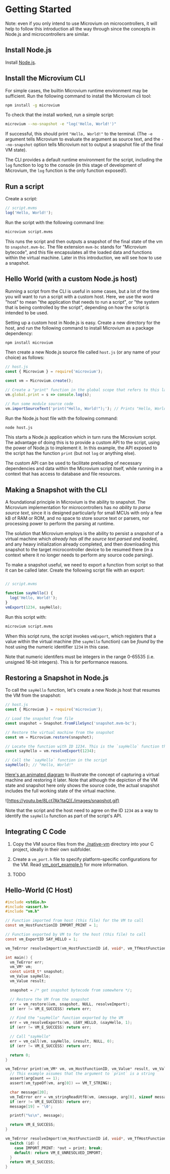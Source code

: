 # Getting Started

Note: even if you only intend to use Microvium on microcontrollers, it will help to follow this introduction all the way through since the concepts in Node.js and microcontrollers are similar.

## Install Node.js

Install [Node.js](https://nodejs.org/en/download/).

## Install the Microvium CLI

For simple cases, the builtin Microvium runtime environment may be sufficient. Run the following command to install the Microvium cli tool:

```sh
npm install -g microvium
```

To check that the install worked, run a simple script:

```sh
microvium --no-snapshot -e "log('Hello, World!')"
```

If successful, this should print `"Hello, World!"` to the terminal. (The `-e` argument tells Microvium to evaluate the argument as source text, and the `--no-snapshot` option tells Microvium not to output a snapshot file of the final VM state).

The CLI provides a default runtime environment for the script, including the `log` function to log to the console (in this stage of development of Microvium, the `log` function is the only function exposed!).

## Run a script

Create a script:

```js
// script.mvms
log('Hello, World!');
```

Run the script with the following command line:

```sh
microvium script.mvms
```

This runs the script and then outputs a snapshot of the final state of the vm to `snapshot.mvm-bc`. The file extension `mvm-bc` stands for "Microvium bytecode", and this file encapsulates all the loaded data and functions within the virtual machine. Later in this introduction, we will see how to use a snapshot.

## Hello World (with a custom Node.js host)

Running a script from the CLI is useful in some cases, but a lot of the time you will want to run a script with a custom host. Here, we use the word "host" to mean "the application that needs to run a script", or "the system that is being controlled by the script", depending on how the script is intended to be used.

Setting up a custom host in Node.js is easy. Create a new directory for the host, and run the following command to install Microvium as a package dependency:

```sh
npm install microvium
```

Then create a new Node.js source file called `host.js` (or any name of your choice) as follows:

```js
// host.js
const { Microvium } = require('microvium');

const vm = Microvium.create();

// Create a "print" function in the global scope that refers to this lambda function in the host
vm.global.print = s => console.log(s);

// Run some module source code
vm.importSourceText('print("Hello, World!");'); // Prints "Hello, World!" to the console
```

Run the Node.js host file with the following command:

```sh
node host.js
```

This starts a Node.js application which in turn runs the Microvium script. The advantage of doing this is to provide a custom API to the script, using the power of Node.js to implement it. In this example, the API exposed to the script has the function `print` (but not `log` or anything else).

The custom API can be used to facilitate preloading of necessary dependencies and data within the Microvium script itself, while running in a context that has access to database and file resources.

## Making a Snapshot with the CLI

A foundational principle in Microvium is the ability to snapshot. The Microvium implementation for microcontrollers has _no ability to parse source text_, since it is designed particularly for small MCUs with only a few kB of RAM or ROM, and no space to store source text or parsers, nor processing power to perform the parsing at runtime.

The solution that Microvium employs is the ability to persist a _snapshot_ of a virtual machine which _already has all the source text parsed and loaded_, and any heavy initialization already completed, and then downloading this snapshot to the target microcontroller device to be resumed there (in a context where it no longer needs to perform any source code parsing).

<!-- TODO: Insert graphic -->

To make a snapshot useful, we need to export a function from script so that it can be called later. Create the following script file with an export:

```js

// script.mvms

function sayHello() {
  log('Hello, World!');
}
vmExport(1234, sayHello);

```

Run this script with:

```sh
microvium script.mvms
```

When this script runs, the script invokes `vmExport`, which registers that a value within the virtual machine (the `sayHello` function) can be _found_ by the host using the numeric identifier `1234` in this case.

Note that numeric identifers must be integers in the range 0-65535 (i.e. unsigned 16-bit integers). This is for performance reasons.

## Restoring a Snapshot in Node.js

To call the `sayHello` function, let's create a new Node.js host that resumes the VM from the snapshot:

<!-- TODO: Test this -->
```js
// host.js
const { Microvium } = require('microvium');

// Load the snapshot from file
const snapshot = Snapshot.fromFileSync('snapshot.mvm-bc');

// Restore the virtual machine from the snapshot
const vm = Microvium.restore(snapshot);

// Locate the function with ID 1234. This is the `sayHello` function that the script exported
const sayHello = vm.resolveExport(1234);

// Call the `sayHello` function in the script
sayHello(); // "Hello, World!"
```

[Here's an animated diagram](https://youtu.be/8Lct7Ak1taQ) to illustrate the concept of capturing a virtual machine and restoring it later. Note that although the depiction of the VM state and snapshot here only shows the source code, the actual snapshot includes the full working state of the virtual machine.

![https://youtu.be/8Lct7Ak1taQ](./images/snapshot.gif)


Note that the script and the host need to agree on the ID `1234` as a way to identify the `sayHello` function as part of the script's API.

## Integrating C Code

  1. Copy the VM source files from the [./native-vm](https://github.com/coder-mike/microvium/tree/master/native-vm) directory into your C project, ideally in their own subfolder.

  2. Create a `vm_port.h` file to specify platform-specific configurations for the VM. Read [vm_port_example.h](https://github.com/coder-mike/microvium/blob/master/native-vm/vm_port_example.h) for more information.

  3. TODO

## Hello-World (C Host)

```c
#include <stdio.h>
#include <assert.h>
#include "vm.h"

// Function imported from host (this file) for the VM to call
const vm_HostFunctionID IMPORT_PRINT = 1;

// Function exported by VM to for the host (this file) to call
const vm_ExportID SAY_HELLO = 1;

vm_TeError resolveImport(vm_HostFunctionID id, void*, vm_TfHostFunction* out);

int main() {
  vm_TeError err;
  vm_VM* vm;
  const uint8_t* snapshot;
  vm_Value sayHello;
  vm_Value result;

  snapshot = /* get snapshot bytecode from somewhere */;

  // Restore the VM from the snapshot
  err = vm_restore(&vm, snapshot, NULL, resolveImport);
  if (err != VM_E_SUCCESS) return err;

  // Find the "sayHello" function exported by the VM
  err = vm_resolveExports(vm, &SAY_HELLO, &sayHello, 1);
  if (err != VM_E_SUCCESS) return err;

  // Call "sayHello"
  err = vm_call(vm, sayHello, &result, NULL, 0);
  if (err != VM_E_SUCCESS) return err;

  return 0;
}

vm_TeError print(vm_VM* vm, vm_HostFunctionID, vm_Value* result, vm_Value* args, uint8_t argCount) {
  // This example assumes that the argument to `print` is a string
  assert(argCount == 1);
  assert(vm_typeOf(vm, arg[0]) == VM_T_STRING);

  char message[20];
  vm_TeError err = vm_stringReadUtf8(vm, &message, arg[0], sizeof message);
  if (err != VM_E_SUCCESS) return err;
  message[19] = '\0';

  printf("%s\n", message);

  return VM_E_SUCCESS;
}

vm_TeError resolveImport(vm_HostFunctionID id, void*, vm_TfHostFunction* out) {
  switch (id) {
    case IMPORT_PRINT: *out = print; break;
    default: return VM_E_UNRESOLVED_IMPORT;
  }
  return VM_E_SUCCESS;
}
```
